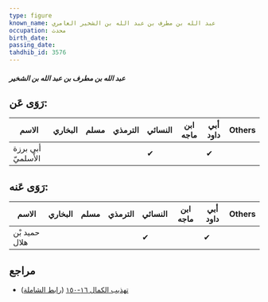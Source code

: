 ```yaml
---
type: figure
known_name: عبد الله بن مطرف بن عبد الله بن الشخير العامري
occupation: محدث
birth_date:
passing_date:
tahdhib_id: 3576
---
```

##### عبد الله بن مطرف بن عبد الله بن الشخير

## رَوَى عَن:
| الاسم              | البخاري | مسلم | الترمذي | النسائي | ابن ماجه | أبي داود | Others |
| ------------------ | ------- | ---- | ------- | ------- | -------- | -------- | ------ |
| أبي برزة الأَسلميّ |         |      |         | ✔       |          | ✔        |        |
## رَوَى عَنه:
| الاسم         | البخاري | مسلم | الترمذي | النسائي | ابن ماجه | أبي داود | Others |
| ------------- | ------- | ---- | ------- | ------- | -------- | -------- | ------ |
| حميد بْن هلال |         |      |         | ✔       |          | ✔        |        |
## مراجع
- [تهذيب الكمال ١٦-١٥٠](obsidian://open?vault=Tahdhib-al-Kamal&file=Figures/٣٥٧٦-عبد%20الله%20بن%20مطرف%20بن%20عبد%20الله%20بن%20الشخير) ([رابط الشاملة](https://shamela.ws/book/3722/8143))
